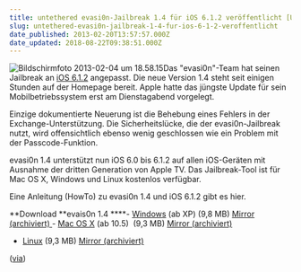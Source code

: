 ```yaml
---
title: untethered evasi0n-Jailbreak 1.4 für iOS 6.1.2 veröffentlicht [Update]
slug: untethered-evasi0n-jailbreak-1-4-fur-ios-6-1-2-veroffentlicht
date_published: 2013-02-20T13:57:57.000Z
date_updated: 2018-08-22T09:38:51.000Z
---
```


![Bildschirmfoto 2013-02-04 um 18.58.15](//picdump.thafaker.de/2013/02/Bildschirmfoto-2013-02-04-um-18.58.15.png)Das "evasi0n"-Team hat seinen Jailbreak an [iOS 6.1.2](__GHOST_URL__/apple-veroffentlich-ios-6-1-2/) angepasst. Die neue Version 1.4 steht seit einigen Stunden auf der Homepage bereit. Apple hatte das jüngste Update für sein Mobilbetriebssystem erst am Dienstagabend vorgelegt. 

Einzige dokumentierte Neuerung ist die Behebung eines Fehlers in der Exchange-Unterstützung. Die Sicherheitslücke, die der evasi0n-Jailbreak nutzt, wird offensichtlich ebenso wenig geschlossen wie ein Problem mit der Passcode-Funktion.

evasi0n 1.4 unterstützt nun iOS 6.0 bis 6.1.2 auf allen iOS-Geräten mit Ausnahme der dritten Generation von Apple TV. Das Jailbreak-Tool ist für Mac OS X, Windows und Linux kostenlos verfügbar.

Eine Anleitung (HowTo) zu evasi0n 1.4 und iOS 6.1.2 gibt es hier.

**Download **evais0n 1.4
****- [Windows](https://sites.google.com/site/evad3rs/evasi0n-win-1.4-91fc5a30e4caf41b22e85427e1b3b738f5158d8e-release.zip?attredirects=0&amp;d=1) (ab XP) (9,8 MB) [Mirror (archiviert)](http://web.archive.org/web/20250905094406/https://mega.co.nz/)[
](https://sites.google.com/site/evad3rs/evasi0n-win-1.4-91fc5a30e4caf41b22e85427e1b3b738f5158d8e-release.zip?attredirects=0&amp;d=1)- [Mac OS X](https://sites.google.com/site/evad3rs/evasi0n-mac-1.4-91fc5a30e4caf41b22e85427e1b3b738f5158d8e-release.dmg?attredirects=0&amp;d=1) (ab 10.5)  (9,3 MB) [Mirror (archiviert)](http://web.archive.org/web/20250905094406/https://mega.co.nz/)

- [Linux](https://sites.google.com/site/evad3rs/evasi0n-linux-1.4-91fc5a30e4caf41b22e85427e1b3b738f5158d8e-release.tar.lzma?attredirects=0&amp;d=1) (9,3 MB) [Mirror (archiviert)](http://web.archive.org/web/20250905094406/https://mega.co.nz/)

([via](http://www.heise.de/mac-and-i/meldung/Update-fuer-evasi0n-Jailbreak-unterstuetzt-iOS-6-1-2-1806815.html))
